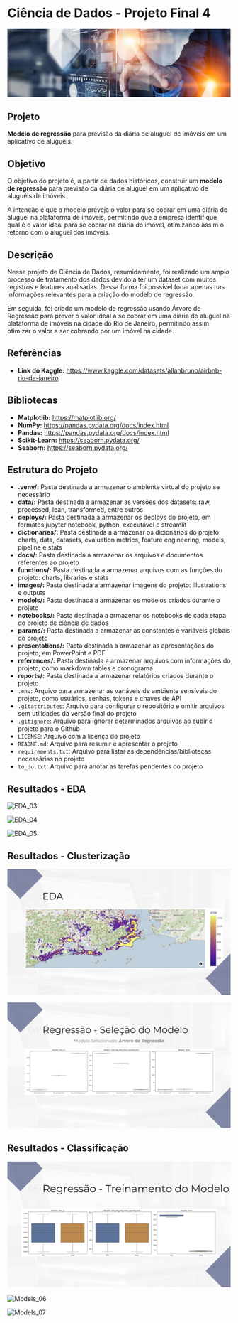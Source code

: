 # Ciência de Dados - Projeto Final 4

![Wallpaper](images/wallpaper.png)

## Projeto
**Modelo de regressão** para previsão da diária de aluguel de imóveis em um aplicativo de aluguéis.


## Objetivo
O objetivo do projeto é, a partir de dados históricos, construir um **modelo de regressão** para previsão da diária de aluguel em um aplicativo de aluguéis de imóveis. <br>

A intenção é que o modelo preveja o valor para se cobrar em uma diária de aluguel na plataforma de imóveis, permitindo que a empresa identifique qual é o valor ideal para se cobrar na diária do imóvel, otimizando assim o retorno com o aluguel dos imóveis.


## Descrição
Nesse projeto de Ciência de Dados, resumidamente, foi realizado um amplo processo de tratamento dos dados devido a ter um dataset com muitos registros e features analisadas. Dessa forma foi possível focar apenas nas informações relevantes para a criação do modelo de regressão.

Em seguida, foi criado um modelo de regressão usando Árvore de Regressão para prever o valor ideal a se cobrar em uma diária de aluguel na plataforma de imóveis na cidade do Rio de Janeiro, permitindo assim otimizar o valor a ser cobrando por um imóvel na cidade.


## Referências
- **Link do Kaggle:** https://www.kaggle.com/datasets/allanbruno/airbnb-rio-de-janeiro

## Bibliotecas
- **Matplotlib:** https://matplotlib.org/
- **NumPy:** https://pandas.pydata.org/docs/index.html
- **Pandas:** https://pandas.pydata.org/docs/index.html
- **Scikit-Learn:** https://seaborn.pydata.org/
- **Seaborn:** https://seaborn.pydata.org/


## Estrutura do Projeto
- **.venv/:** Pasta destinada a armazenar o ambiente virtual do projeto se necessário
- **data/:** Pasta destinada a armazenar as versões dos datasets: raw, processed, lean, transformed, entre outros
- **deploys/:** Pasta destinada a armazenar os deploys do projeto, em formatos jupyter notebook, python, executável e streamlit
- **dictionaries/:** Pasta destinada a armazenar os dicionários do projeto: charts, data, datasets, evaluation metrics, feature engineering, models, pipeline e stats
- **docs/:** Pasta destinada a armazenar os arquivos e documentos referentes ao projeto
- **functions/:** Pasta destinada a armazenar arquivos com as funções do projeto: charts, libraries e stats
- **images/:** Pasta destinada a armazenar imagens do projeto: illustrations e outputs
- **models/:** Pasta destinada a armazenar os modelos criados durante o projeto
- **notebooks/:** Pasta destinada a armazenar os notebooks de cada etapa do projeto de ciência de dados
- **params/:** Pasta destinada a armazenar as constantes e variáveis globais do projeto
- **presentations/:** Pasta destinada a armazenar as apresentações do projeto, em PowerPoint e PDF
- **references/:** Pasta destinada a armazenar arquivos com informações do projeto, como markdown tables e cronograma
- **reports/:** Pasta destinada a armazenar relatórios criados durante o projeto
- `.env`: Arquivo para armazenar as variáveis de ambiente sensíveis do projeto, como usuários, senhas, tokens e chaves de API
- `.gitattributes`: Arquivo para configurar o repositório e omitir arquivos sem utilidades da versão final do projeto
- `.gitignore`: Arquivo para ignorar determinados arquivos ao subir o projeto para o Github
- `LICENSE`: Arquivo com a licença do projeto
- `README.md`: Arquivo para resumir e apresentar o projeto
- `requirements.txt`: Arquivo para listar as dependências/bibliotecas necessárias no projeto
- `to_do.txt`: Arquivo para anotar as tarefas pendentes do projeto


## Resultados - EDA
![EDA_03](images/output_resultados_eda_03.png)

![EDA_04](images/output_resultados_eda_04.png)

![EDA_05](images/output_resultados_eda_05.png)

## Resultados - Clusterização
![Models_03](images/output_resultados_models_03.png)

![Models_04](images/output_resultados_models_04.png)

## Resultados - Classificação
![Models_05](images/output_resultados_models_05.png)

![Models_06](images/output_resultados_models_06.png)

![Models_07](images/output_resultados_models_07.png)